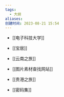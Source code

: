 ```yaml
---
tags:
  - 大纲
aliases: 
创建时间: 2023-08-21 15:54
---
```


-  [[电子科技大学]]

- [[宝居]]

- [[云南之旅]]

- [[图片素材查找网站]]

- [[贵港之旅]]

- [[密码集]]